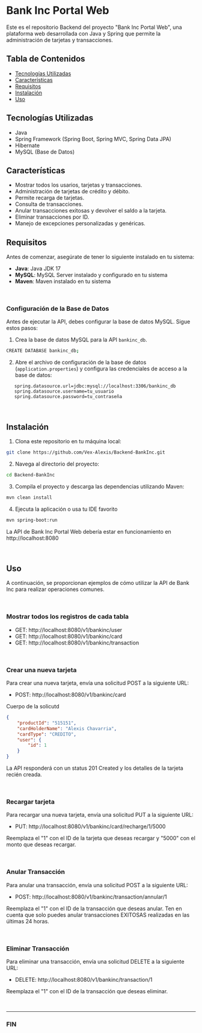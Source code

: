 # Bank Inc Portal Web

Este es el repositorio Backend del proyecto "Bank Inc Portal Web", una plataforma web desarrollada con Java y Spring que permite la administración de tarjetas y transacciones.

## Tabla de Contenidos

- [Tecnologías Utilizadas](#tecnologías)
- [Características](#características)
- [Requisitos](#requisitos)
- [Instalación](#instalación)
- [Uso](#uso)

## Tecnologías Utilizadas

- Java
- Spring Framework (Spring Boot, Spring MVC, Spring Data JPA)
- Hibernate
- MySQL (Base de Datos)


## Características

- Mostrar todos los usarios, tarjetas y transacciones.
- Administración de tarjetas de crédito y débito.
- Permite recarga de tarjetas.
- Consulta de transacciones.
- Anular transacciones exitosas y devolver el saldo a la tarjeta.
- Eliminar transacciones por ID.
- Manejo de excepciones personalizadas y genéricas.

## Requisitos

Antes de comenzar, asegúrate de tener lo siguiente instalado en tu sistema:
- **Java**: Java JDK 17
- **MySQL**: MySQL Server instalado y configurado en tu sistema
- **Maven**: Maven instalado en tu sistema

<br> <!-- Este es un salto de línea -->

### Configuración de la Base de Datos

Antes de ejecutar la API, debes configurar la base de datos MySQL. Sigue estos pasos:
1. Crea la base de datos MySQL para la API `bankinc_db`.
```bash
CREATE DATABASE bankinc_db;
```
2. Abre el archivo de configuración de la base de datos (`application.properties`) y configura las credenciales de acceso a la base de datos:

```properties
   spring.datasource.url=jdbc:mysql://localhost:3306/bankinc_db
   spring.datasource.username=tu_usuario
   spring.datasource.password=tu_contraseña
```
<br> <!-- Este es un salto de línea -->

## Instalación

1. Clona este repositorio en tu máquina local:
```bash
git clone https://github.com/Vex-Alexis/Backend-BankInc.git
```

2. Navega al directorio del proyecto:
```bash
cd Backend-BankInc
```

3. Compila el proyecto y descarga las dependencias utilizando Maven:
```bash
mvn clean install
```

4. Ejecuta la aplicación o usa tu IDE favorito
```bash
mvn spring-boot:run
```
La API de Bank Inc Portal Web debería estar en funcionamiento en http://localhost:8080

<br> <!-- Este es un salto de línea -->

## Uso

A continuación, se proporcionan ejemplos de cómo utilizar la API de Bank Inc para realizar operaciones comunes.

<br> <!-- Este es un salto de línea -->

### Mostrar todos los registros de cada tabla

- GET: http://localhost:8080/v1/bankinc/user
- GET: http://localhost:8080/v1/bankinc/card
- GET: http://localhost:8080/v1/bankinc/transaction

<br> <!-- Este es un salto de línea -->

### Crear una nueva tarjeta

Para crear una nueva tarjeta, envía una solicitud POST a la siguiente URL:

- POST: http://localhost:8080/v1/bankinc/card

Cuerpo de la solicutd

```json
{
    "productId": "515151",
    "cardHolderName": "Alexis Chavarria",
    "cardType": "CREDITO",
    "user": {
        "id": 1
    }
}
```
La API responderá con un status 201 Created y los detalles de la tarjeta recién creada.

<br> <!-- Este es un salto de línea -->

### Recargar tarjeta

Para recargar una nueva tarjeta, envía una solicitud PUT a la siguiente URL:

- PUT: http://localhost:8080/v1/bankinc/card/recharge/1/5000

Reemplaza el "1" con el ID de la tarjeta que deseas recargar y "5000" con el monto que deseas recargar.

<br> <!-- Este es un salto de línea -->

### Anular Transacción

Para anular una transacción, envía una solicitud POST a la siguiente URL:

- POST: http://localhost:8080/v1/bankinc/transaction/annular/1

Reemplaza el "1" con el ID de la transacción que deseas anular. Ten en cuenta que solo puedes anular transacciones EXITOSAS realizadas en las últimas 24 horas.

<br> <!-- Este es un salto de línea -->

### Eliminar Transacción

Para eliminar una transacción, envía una solicitud DELETE a la siguiente URL:

- DELETE: http://localhost:8080/v1/bankinc/transaction/1

Reemplaza el "1" con el ID de la transacción que deseas eliminar.

<br> <!-- Este es un salto de línea -->

---

### **FIN**






















